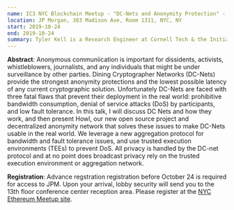 ```yaml
---
name: IC3 NYC Blockchain Meetup - "DC-Nets and Anonymity Protection" - Tyler Kell, IC3
location: JP Morgan, 383 Madison Ave, Room 1311, NYC, NY
start: 2019-10-24
end: 2019-10-24
summary: Tyler Kell is a Research Engineer at Cornell Tech & the Initiative for Cryptocurrencies and Contracts (IC3) in New York City. In a prior life, before becoming a researcher, he worked as a penetration tester and security consultant.
---
```


**Abstract**: Anonymous communiication is important for dissidents, activists, whistleblowers, journalists, and any individuals that might be under surveillance by other parties. Dining Cryptographer Networks (DC-Nets) provide the strongest anonymity protections and the lowest possible latency of any current cryptographic solution. Unfortunately DC-Nets are faced with three fatal flaws that prevent their deployment in the real world: prohibitive bandwidth consumption, denial of service attacks (DoS) by participants, and low fault tolerance. In this talk, I will discuss DC Nets and how they work, and then present Howl, our new open source project and decentralized anonymity network that solves these issues to make DC-Nets usable in the real world. We leverage a new aggregation protocol for bandwidth and fault tolerance issues, and use trusted execution environments (TEEs) to prevent DoS. All privacy is handled by the DC-net protocol and at no point does broadcast privacy rely on the trusted execution environment or aggregation network.

**Registration**: Advance regstration registration before October 24 is required for access to JPM. Upon your arrival, lobby security will send you to the 13th floor conference center reception area. Please register at the <a href="https://www.meetup.com/NYC_Ethereum/events/265713982">NYC Ethereum Meetup site</a>. 

